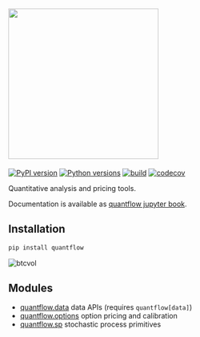 # <a href="https://quantmind.github.io/quantflow"><img src="https://raw.githubusercontent.com/quantmind/quantflow/main/notebooks/assets/quantflow-light.svg" width=300 /></a>

[![PyPI version](https://badge.fury.io/py/quantflow.svg)](https://badge.fury.io/py/quantflow)
[![Python versions](https://img.shields.io/pypi/pyversions/quantflow.svg)](https://pypi.org/project/quantflow)
[![build](https://github.com/quantmind/quantflow/actions/workflows/build.yml/badge.svg)](https://github.com/quantmind/quantflow/actions/workflows/build.yml)
[![codecov](https://codecov.io/gh/quantmind/quantflow/branch/main/graph/badge.svg?token=wkH9lYKOWP)](https://codecov.io/gh/quantmind/quantflow)

Quantitative analysis and pricing tools.

Documentation is available as [quantflow jupyter book](https://quantmind.github.io/quantflow/).

## Installation

```bash
pip install quantflow
```

![btcvol](https://github.com/quantmind/quantflow/assets/144320/88ed85d1-c3c5-489c-ac07-21b036593214)


## Modules

* [quantflow.data](https://github.com/quantmind/quantflow/tree/main/quantflow/data) data APIs (requires `quantflow[data]`)
* [quantflow.options](https://github.com/quantmind/quantflow/tree/main/quantflow/options) option pricing and calibration
* [quantflow.sp](https://github.com/quantmind/quantflow/tree/main/quantflow/sp) stochastic process primitives
